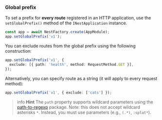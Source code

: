 ### Global prefix

To set a prefix for **every route** registered in an HTTP application, use the `setGlobalPrefix()` method of the `INestApplication` instance.

```typescript
const app = await NestFactory.create(AppModule);
app.setGlobalPrefix('v1');
```

You can exclude routes from the global prefix using the following construction:

```typescript
app.setGlobalPrefix('v1', {
  exclude: [{ path: 'health', method: RequestMethod.GET }],
});
```

Alternatively, you can specify route as a string (it will apply to every request method):

```typescript
app.setGlobalPrefix('v1', { exclude: ['cats'] });
```

> info **Hint** The `path` property supports wildcard parameters using the [path-to-regexp](https://github.com/pillarjs/path-to-regexp#parameters) package. Note: this does not accept wildcard asterisks `*`. Instead, you must use parameters (e.g., `(.*)`, `:splat*`).
